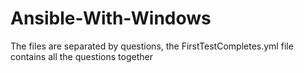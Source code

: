 # Ansible-With-Windows


The files are separated by questions, the FirstTestCompletes.yml file contains all the questions together

